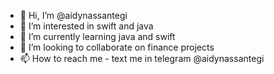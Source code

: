 - 👋 Hi, I’m @aidynassantegi
- 👀 I’m interested in swift and java
- 🌱 I’m currently learning java and swift
- 💞️ I’m looking to collaborate on finance projects
- 📫 How to reach me - text me in telegram @aidynassantegi

<!---
aidynassantegi/aidynassantegi is a ✨ special ✨ repository because its `README.md` (this file) appears on your GitHub profile.
You can click the Preview link to take a look at your changes.
--->

